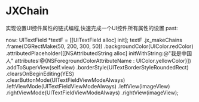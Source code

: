 # JXChain
实现设置UI控件属性的链式编程,快速完成一个UI控件所有属性的设置
past:

now:
    UITextField *textF = [[UITextField alloc] init];
     textF
    .jx_makeChains
    .frame(CGRectMake(50, 200, 300, 50))
    .backgroundColor(UIColor.redColor)
    .attributedPlaceholder([[NSAttributedString alloc] initWithString:@"我是中国人" attributes:@{NSForegroundColorAttributeName : UIColor.yellowColor}])
    .addToSuperView(self.view)
    .borderStyle(UITextBorderStyleRoundedRect)
    .clearsOnBeginEditing(YES)
    .clearButtonMode(UITextFieldViewModeAlways)
    .leftViewMode(UITextFieldViewModeAlways)
    .leftView(imageView)
    .rightViewMode(UITextFieldViewModeAlways)
    .rightView(imageView);
    
